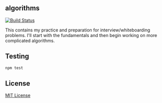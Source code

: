## algorithms

[![Build Status](https://travis-ci.org/vinnyoodles/algorithms.svg?branch=master)](https://travis-ci.org/vinnyoodles/algorithms)

This contains my practice and preparation for interview/whiteboarding problems. I'll start with the fundamentals and then begin working on more complicated algorithms.

## Testing

```javascript
npm test
```


## License
[MIT License](https://github.com/vinnyoodles/algorithms/blob/master/LICENSE)
